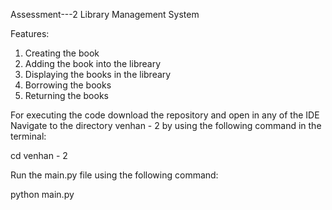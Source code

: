 Assessment---2
Library Management System

Features: 
1. Creating the book
2. Adding the book into the libreary
3. Displaying the books in the libreary
4. Borrowing the books
5. Returning the books

For executing the code download the repository and open in any of the IDE
Navigate to the directory venhan - 2 by using the following command in the terminal:


cd venhan - 2

Run the main.py file using the following command:


python main.py
